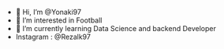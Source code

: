- 👋 Hi, I’m @Yonaki97
- 👀 I’m interested in Football
- 🌱 I’m currently learning Data Science and backend Developer 
- Instagram : @Rezalk97

<!---
Yonaki97/Yonaki97 is a ✨ special ✨ repository because its `README.md` (this file) appears on your GitHub profile.
You can click the Preview link to take a look at your changes.
--->
